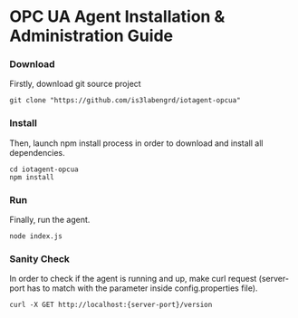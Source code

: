 # OPC UA Agent Installation & Administration Guide
### Download 
Firstly, download git source project
```
git clone "https://github.com/is3labengrd/iotagent-opcua"
```

### Install 
Then, launch npm install process in order to download and install all dependencies.
```
cd iotagent-opcua
npm install
```

### Run
Finally, run the agent.
```
node index.js
```

### Sanity Check
In order to check if the agent is running and up, make curl request (server-port has to match with the parameter inside config.properties file). 
```
curl -X GET http://localhost:{server-port}/version 
```
